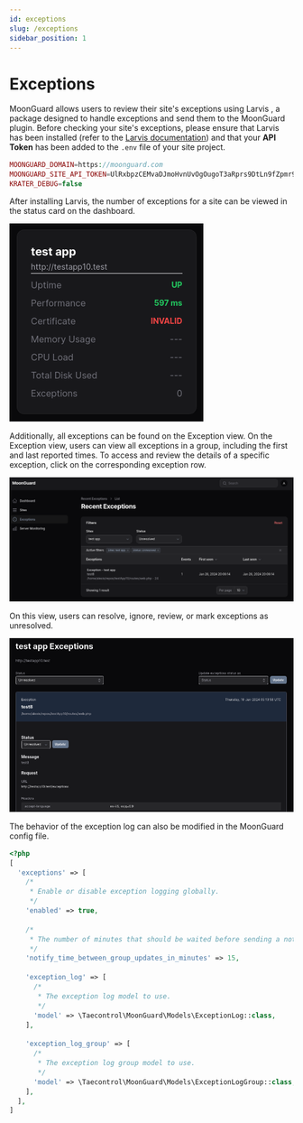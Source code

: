 ```yaml
---
id: exceptions
slug: /exceptions
sidebar_position: 1
---
```


# Exceptions

MoonGuard allows users to review their site's exceptions using Larvis ,
a package designed to handle exceptions and send them to the MoonGuard plugin.
Before checking your site's exceptions, please ensure that Larvis has been
installed (refer to the
[Larvis documentation](https://github.com/taecontrol/larvis/tree/1.x)) and that
your **API Token** has been added to the `.env` file of your site project.



```php
MOONGUARD_DOMAIN=https://moonguard.com
MOONGUARD_SITE_API_TOKEN=UlRxbpzCEMvaDJmoHvnUvOgOugoT3aRprs9DtLn9fZpmr9aoKExMa71hTLO3
KRATER_DEBUG=false
```

After installing Larvis, the number of exceptions for a site can be viewed in
the status card on the dashboard.

![exceptions-dashboard](./img/exceptions-dashboard.png)

Additionally, all exceptions can be found on the Exception view. On the Exception
view, users can view all exceptions in a group, including the first and last
reported times. To access and review the details of a specific exception, click on the corresponding exception row.

![exceptions-list](./img/exceptions-list.png)


On this view, users can resolve, ignore, review, or mark exceptions as unresolved.

![exceptions-details](./img/exceptions-details.png)

The behavior of the exception log can also be modified in the MoonGuard config file.

```php
<?php
[
  'exceptions' => [
    /*
     * Enable or disable exception logging globally.
     */
    'enabled' => true,

    /*
     * The number of minutes that should be waited before sending a notification about exception log group updates.
     */
    'notify_time_between_group_updates_in_minutes' => 15,

    'exception_log' => [
      /*
       * The exception log model to use.
       */
      'model' => \Taecontrol\MoonGuard\Models\ExceptionLog::class,
    ],

    'exception_log_group' => [
      /*
       * The exception log group model to use.
       */
      'model' => \Taecontrol\MoonGuard\Models\ExceptionLogGroup::class,
    ],
  ],
]
```
